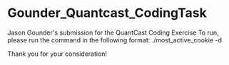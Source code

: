 # Gounder_Quantcast_CodingTask
Jason Gounder's submission for the QuantCast Coding Exercise
To run, please run the command in the following format: ./most_active_cookie <filename> -d <YYYY-MM-DD>

Thank you for your consideration!
